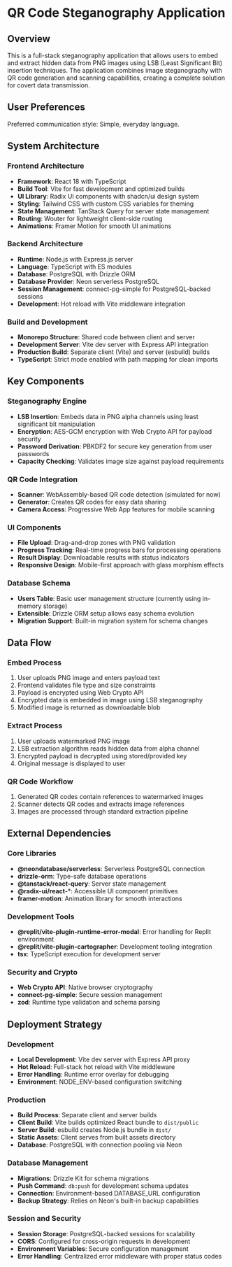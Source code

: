 # QR Code Steganography Application

## Overview

This is a full-stack steganography application that allows users to embed and extract hidden data from PNG images using LSB (Least Significant Bit) insertion techniques. The application combines image steganography with QR code generation and scanning capabilities, creating a complete solution for covert data transmission.

## User Preferences

Preferred communication style: Simple, everyday language.

## System Architecture

### Frontend Architecture
- **Framework**: React 18 with TypeScript
- **Build Tool**: Vite for fast development and optimized builds
- **UI Library**: Radix UI components with shadcn/ui design system
- **Styling**: Tailwind CSS with custom CSS variables for theming
- **State Management**: TanStack Query for server state management
- **Routing**: Wouter for lightweight client-side routing
- **Animations**: Framer Motion for smooth UI animations

### Backend Architecture
- **Runtime**: Node.js with Express.js server
- **Language**: TypeScript with ES modules
- **Database**: PostgreSQL with Drizzle ORM
- **Database Provider**: Neon serverless PostgreSQL
- **Session Management**: connect-pg-simple for PostgreSQL-backed sessions
- **Development**: Hot reload with Vite middleware integration

### Build and Development
- **Monorepo Structure**: Shared code between client and server
- **Development Server**: Vite dev server with Express API integration
- **Production Build**: Separate client (Vite) and server (esbuild) builds
- **TypeScript**: Strict mode enabled with path mapping for clean imports

## Key Components

### Steganography Engine
- **LSB Insertion**: Embeds data in PNG alpha channels using least significant bit manipulation
- **Encryption**: AES-GCM encryption with Web Crypto API for payload security
- **Password Derivation**: PBKDF2 for secure key generation from user passwords
- **Capacity Checking**: Validates image size against payload requirements

### QR Code Integration
- **Scanner**: WebAssembly-based QR code detection (simulated for now)
- **Generator**: Creates QR codes for easy data sharing
- **Camera Access**: Progressive Web App features for mobile scanning

### UI Components
- **File Upload**: Drag-and-drop zones with PNG validation
- **Progress Tracking**: Real-time progress bars for processing operations
- **Result Display**: Downloadable results with status indicators
- **Responsive Design**: Mobile-first approach with glass morphism effects

### Database Schema
- **Users Table**: Basic user management structure (currently using in-memory storage)
- **Extensible**: Drizzle ORM setup allows easy schema evolution
- **Migration Support**: Built-in migration system for schema changes

## Data Flow

### Embed Process
1. User uploads PNG image and enters payload text
2. Frontend validates file type and size constraints
3. Payload is encrypted using Web Crypto API
4. Encrypted data is embedded in image using LSB steganography
5. Modified image is returned as downloadable blob

### Extract Process
1. User uploads watermarked PNG image
2. LSB extraction algorithm reads hidden data from alpha channel
3. Encrypted payload is decrypted using stored/provided key
4. Original message is displayed to user

### QR Code Workflow
1. Generated QR codes contain references to watermarked images
2. Scanner detects QR codes and extracts image references
3. Images are processed through standard extraction pipeline

## External Dependencies

### Core Libraries
- **@neondatabase/serverless**: Serverless PostgreSQL connection
- **drizzle-orm**: Type-safe database operations
- **@tanstack/react-query**: Server state management
- **@radix-ui/react-***: Accessible UI component primitives
- **framer-motion**: Animation library for smooth interactions

### Development Tools
- **@replit/vite-plugin-runtime-error-modal**: Error handling for Replit environment
- **@replit/vite-plugin-cartographer**: Development tooling integration
- **tsx**: TypeScript execution for development server

### Security and Crypto
- **Web Crypto API**: Native browser cryptography
- **connect-pg-simple**: Secure session management
- **zod**: Runtime type validation and schema parsing

## Deployment Strategy

### Development
- **Local Development**: Vite dev server with Express API proxy
- **Hot Reload**: Full-stack hot reload with Vite middleware
- **Error Handling**: Runtime error overlay for debugging
- **Environment**: NODE_ENV-based configuration switching

### Production
- **Build Process**: Separate client and server builds
- **Client Build**: Vite builds optimized React bundle to `dist/public`
- **Server Build**: esbuild creates Node.js bundle in `dist/`
- **Static Assets**: Client serves from built assets directory
- **Database**: PostgreSQL with connection pooling via Neon

### Database Management
- **Migrations**: Drizzle Kit for schema migrations
- **Push Command**: `db:push` for development schema updates
- **Connection**: Environment-based DATABASE_URL configuration
- **Backup Strategy**: Relies on Neon's built-in backup capabilities

### Session and Security
- **Session Storage**: PostgreSQL-backed sessions for scalability
- **CORS**: Configured for cross-origin requests in development
- **Environment Variables**: Secure configuration management
- **Error Handling**: Centralized error middleware with proper status codes